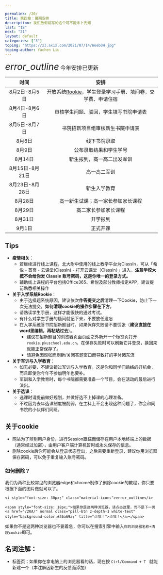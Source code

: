 ```yaml
---

permalink: /20/
title: 第四章：暑期安排
description: 我们放假前写的这个可不能未卜先知
last: "18"
next: "21"
layout: default
categories: ["3"]
topimg: "https://z3.ax1x.com/2021/07/14/WeebOH.jpg"
topimg-author: Yuchen Liu
---
```




<div class="card-panel flex-center accent-text">
    <i style="font-size: 30px;" class="material-icons">error_outline</i>
    <span style="font-size: 18px;">今年安排已更新</span>
</div>

|时间|安排|
|:-:|:-:|
|8月2日-8月5日|开放系统[Rookie](http://rookie.pkuschool.edu.cn)，学生登录学习手册、填问卷，交学费、申请住宿|
|8月4日-8月6日|审核学生问题、驳回，学生填写书院申请表|
|8月5日-8月7日|书院招新项目组审核新生书院申请表|
|8月8日|线下书院录取|
|8月9日|公布录取结果和学生学号|
|8月14日|新生报到，高一高二出发军训|
|8月15日-8月21日|高一高二军训|
|8月23日-8月28日|新生入学教育|
|8月28日|高一新生试课；高一家长参加家长课程|
|8月29日|高二家长参加家长课程|
|8月31日|开学报到|
|9月1日|正式开课|



<!-- [原文](https://mp.weixin.qq.com/s/Q9BAHTFGSzGRpdws7zcbvA) -->

## Tips

- **疫情相关**：
  - 若继续进行线上课程，北大附中使用的线上教学平台为ClassIn，可从「希悦 - 首页 - 云课堂(ClassIn) - 打开云课堂（Classin）」进入。**注意学校大概不会给你发 Classin 账号密码，这是你唯一的登录方式。**
  - 辅助线上课程的平台包括Office365、希悦及部分教师指定APP，建议提前熟悉相关操作
- **关于入学系统Rookie**：
  - 由于选择题系统原因，建议依次**作答提交之后**清理一下Cookie，防止下一次无法提交，**如何清理cookie的操作步骤在下方**。
  - 请熟读学生手册，这样才能很快的通过考试。
  - 有什么对学生手册的疑问就记下来，不要放任遗忘
  - 在入学系统答书院招新题目时，如果保存失败请不要慌张（**建议直接在word里编辑，再粘贴过去**）。
    - 建议在招新题目的浏览器页面页面之外新开一个标签页打开```rookie.pkuschool.edu.cn```，在保存失败时可以刷新它并登录，换回来就能正常保存了。
    - 请避免因慌张而刷新/关闭答题窗口而导致打的字付诸东流
- **关于军训与入学教育**：
  - 如无必要，不建议错过军训与入学教育。这是你和同学们熟络的好机会，而且即使你今年不参加明年也要补。
  - 军训和入学教育时，每个书院都需要准备一个节目，会在活动的最后进行演出。
- **关于选课**：
  - 选课时请提前做好规划，并做好选不上掉课的心理准备。
  - 不过因为去年选课制度被削弱，在主科上不会出现这种问题了，你会和同书院的小伙伴们同班。

## 关于cookie

- 网站为了辨别用户身份，进行Session跟踪而储存在用户本地终端上的数据（通常经过加密），由用户客户端计算机暂时或永久保存的信息。
- 删除cookie后你可能会从登录状态登出，之后需要重新登录，建议你用浏览器保存密码，可以免于重复输入账号密码。
### 如何删除？
我们为两种比较常见的浏览器edge和chrome制作了删除cookie的教程，你只要根据下面的图片做就可以了。


<div class="card-panel flex-center accent-text">

    <i style="font-size: 30px;" class="material-icons">error_outline</i>

    <span style="font-size: 18px;">如果你是这两种浏览器，请点击这里，而不是下一页     <a href="/20A/" normal class="pill-btn z-depth-1 white-text" style="background-color:#26a69a;" title="点我！">点我！</a></span>

</div>

如果你不是这两种浏览器也不要着急，你可以在搜索引擎中输入```你的浏览器名称+清理cookie```即可。


## 名词注解：

- 标签页：如果你在拿电脑上的浏览器看的话，现在按 ```Ctrl/Command + T ``` 就能新建一个（本注解因新生的反馈而添加）
